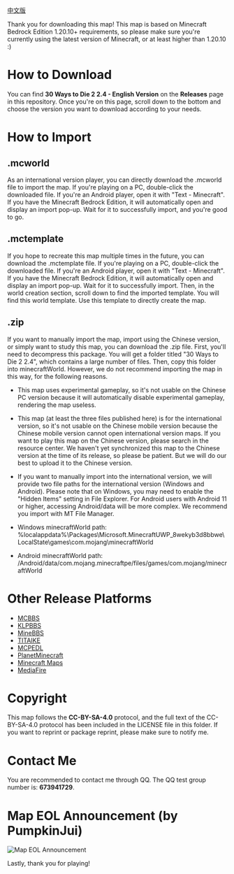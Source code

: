 [中文版](https://github.com/YZBWDLT/Minecraft-Bedrock-World-30-Ways-to-Die-2/blob/main/README.md)

Thank you for downloading this map! This map is based on Minecraft Bedrock Edition 1.20.10+ requirements, so please make sure you're currently using the latest version of Minecraft, or at least higher than 1.20.10 :)

# How to Download
You can find **30 Ways to Die 2 2.4 - English Version** on the **Releases** page in this repository. Once you're on this page, scroll down to the bottom and choose the version you want to download according to your needs.

# How to Import

## .mcworld
As an international version player, you can directly download the .mcworld file to import the map. If you're playing on a PC, double-click the downloaded file. If you're an Android player, open it with "Text - Minecraft". If you have the Minecraft Bedrock Edition, it will automatically open and display an import pop-up. Wait for it to successfully import, and you're good to go.

## .mctemplate
If you hope to recreate this map multiple times in the future, you can download the .mctemplate file. If you're playing on a PC, double-click the downloaded file. If you're an Android player, open it with "Text - Minecraft". If you have the Minecraft Bedrock Edition, it will automatically open and display an import pop-up. Wait for it to successfully import. Then, in the world creation section, scroll down to find the imported template. You will find this world template. Use this template to directly create the map.

## .zip
If you want to manually import the map, import using the Chinese version, or simply want to study this map, you can download the .zip file. First, you'll need to decompress this package. You will get a folder titled "30 Ways to Die 2 2.4", which contains a large number of files. Then, copy this folder into minecraftWorld. However, we do not recommend importing the map in this way, for the following reasons.
* This map uses experimental gameplay, so it's not usable on the Chinese PC version because it will automatically disable experimental gameplay, rendering the map useless.
* This map (at least the three files published here) is for the international version, so it's not usable on the Chinese mobile version because the Chinese mobile version cannot open international version maps. If you want to play this map on the Chinese version, please search in the resource center. We haven't yet synchronized this map to the Chinese version at the time of its release, so please be patient. But we will do our best to upload it to the Chinese version.
* If you want to manually import into the international version, we will provide two file paths for the international version (Windows and Android). Please note that on Windows, you may need to enable the "Hidden Items" setting in File Explorer. For Android users with Android 11 or higher, accessing Android/data will be more complex. We recommend you import with MT File Manager.

* Windows minecraftWorld path:  
%localappdata%\Packages\Microsoft.MinecraftUWP_8wekyb3d8bbwe\LocalState\games\com.mojang\minecraftWorld
* Android minecraftWorld path:  
/Android/data/com.mojang.minecraftpe/files/games/com.mojang/minecraftWorld

# Other Release Platforms
- [MCBBS](https://www.mcbbs.net/thread-1344982-1-1.html)
- [KLPBBS](https://klpbbs.com/thread-47490-1-1.html)
- [MineBBS](https://www.minebbs.com/resources/1-18-30-30-2-2-3.6248/)
- [TITAIKE](https://www.titaike.cn/3560.html)
- [MCPEDL](https://mcpedl.com/30-ways-to-die-2/)
- [PlanetMinecraft](https://www.planetminecraft.com/project/30-ways-to-die-2/)
- [Minecraft Maps](https://www.minecraftmaps.com/bedrock-maps/30-ways-to-die-2)
- [MediaFire](https://www.mediafire.com/folder/v4out7kxado7v/30_Ways_to_Die_2_%7C_Minecraft_BE_Map)

# Copyright
This map follows the **CC-BY-SA-4.0** protocol, and the full text of the CC-BY-SA-4.0 protocol has been included in the LICENSE file in this folder. If you want to reprint or package reprint, please make sure to notify me.

# Contact Me
You are recommended to contact me through QQ. The QQ test group number is: **673941729**.

# Map EOL Announcement (by PumpkinJui)
![Map EOL Announcement](https://s2.loli.net/2023/07/25/eRmXnjb83ighqYw.png)

Lastly, thank you for playing!

